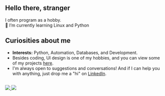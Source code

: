 ## Hello there, stranger

I often program as a hobby. <br>
🌱 I’m currently learning Linux and Python

## Curiosities about me
* **Interests:** Python, Automation, Databases, and Development.
* Besides coding, UI design is one of my hobbies, and you can view some of my projects [here](https://www.behance.net/devbeatriz).
* I'm always open to suggestions and conversations! And if I can help you with anything, just drop me a "hi" on [LinkedIn](https://www.linkedin.com/in/devbeatriz/).

## 
<div>
    <a target='_blank' href="https://www.linkedin.com/in/devbeatriz/">
        <img src="https://img.shields.io/badge/LinkedIn-0077B5?style=for-the-badge&logo=linkedin&logoColor=white">
    </a>
      <a target='_blank' href="https://www.behance.net/devbeatriz">
        <img src="https://img.shields.io/badge/Behance-0054F7?style=for-the-badge&logo=behance&logoColor=white">
    </a>
</div>
